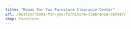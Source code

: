 ```yaml
---
title: "Rooms For You Furniture Clearance Center"
url: /austin/rooms-for-you-furniture-clearance-center/
shop: furniture
---
```

